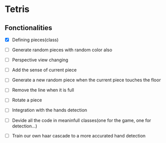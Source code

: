 # Tetris

## Fonctionalities
- [x] Defining pieces(class)
- [ ] Generate random pieces with random color also
- [ ] Perspective view changing
- [ ] Add the sense of current piece
- [ ] Generate a new random piece when the current piece touches the floor
- [ ] Remove the line when it is full
- [ ] Rotate a piece
- [ ] Integration with the hands detection
- [ ] Devide all the code in meaninfull classes(one for the game, one for detection...)
- [ ] Train our own haar cascade to a more accurated hand detection

